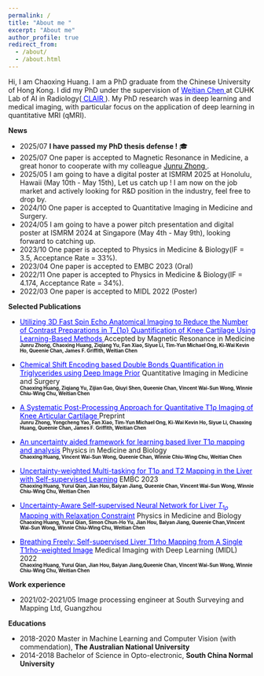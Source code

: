 ```yaml
---
permalink: /
title: "About me "
excerpt: "About me"
author_profile: true
redirect_from: 
  - /about/
  - /about.html
---
```

Hi, I am Chaoxing Huang. I am a PhD graduate from the Chinese University of Hong Kong. I did my PhD under the supervision of <a href="https://www.diir.cuhk.edu.hk/staff/weitian-chen/" style="color: blue; text-decoration: underline;text-decoration-style: solid;"> Weitian Chen </a> at CUHK Lab of AI in Radiology(<a href="https://www.diir.cuhk.edu.hk/research/artificial-intelligence/" style="color: blue; text-decoration-style: solid;"> CLAIR </a> ). My PhD research was in deep learning and medical imaging, with particular focus on the application of deep learning in quantitative MRI (qMRI).         
          
            
            
  
 **News**  
   * 2025/07 **I have passed my PhD thesis defense !** 🎓  
   * 2025/07 One paper is accepted to Magnetic Resonance in Medicine, a great honor to cooperate with my colleague <a href="https://junruzhong.com/" style="color: black; text-decoration: underline;text-decoration-style: solid;"> Junru Zhong </a>. 
   * 2025/05 I am going to have a digital poster at ISMRM 2025 at Honolulu, Hawaii (May 10th - May 15th), Let us catch up ! I am now on the job market and actively looking for R&D position in the industry, feel free to drop by. 
   * 2024/10 One paper is accepted to Quantitative Imaging in Medicine and Surgery. 
   * 2024/05 I am going to have a power pitch presentation and digital poster at ISMRM 2024 at Singapore (May 4th - May 9th), looking forward to catching up.
   * 2023/10 One paper is accepted to Physics in Medicine & Biology(IF = 3.5, Acceptance Rate = 33%).  
   * 2023/04 One paper is accepted to EMBC 2023 (Oral)  
   * 2022/11 One paper is accepted to Physics in Medicine & Biology(IF = 4.174, Acceptance Rate = 34%).
   * 2022/03 One paper is accepted to MIDL 2022 (Poster)  
  
  
 **Selected Publications**  
 
 * <a href="https://arxiv.org/abs/2502.08973" style="color: blue; text-decoration: underline;text-decoration-style: solid;"> Utilizing 3D Fast Spin Echo Anatomical Imaging to Reduce the Number of Contrast Preparations in T_{1ρ} Quantification of Knee Cartilage Using Learning-Based Methods </a>       Accepted by Magnetic Resonance in Medicine  
  **<span style="font-size:0.7em;"> Junru Zhong, Chaoxing Huang, Ziqiang Yu, Fan Xiao, Siyue Li, Tim-Yun Michael Ong, Ki-Wai Kevin Ho, Queenie Chan, James F. Griffith, Weitian Chen </span>**

 * <a href="https://qims.amegroups.org/article/view/132364/html" style="color: blue; text-decoration: underline;text-decoration-style: solid;"> Chemical Shift Encoding based Double Bonds Quantification in Triglycerides using Deep Image Prior</a>  Quantitative Imaging in Medicine and Surgery   
  **<span style="font-size:0.7em;"> Chaoxing Huang, Ziqiang Yu, Zijian Gao, Qiuyi Shen, Queenie Chan, Vincent Wai-Sun Wong, Winnie Chiu-Wing Chu, Weitian Chen</span>**
   
 * <a href="https://arxiv.org/abs/2409.12600" style="color: blue; text-decoration: underline;text-decoration-style: solid;"> A Systematic Post-Processing Approach for Quantitative T1ρ Imaging of Knee Articular Cartilage </a>  Preprint  
  **<span style="font-size:0.7em;"> Junru Zhong, Yongcheng Yao, Fan Xiao, Tim-Yun Michael Ong, Ki-Wai Kevin Ho, Siyue Li, Chaoxing Huang, Queenie Chan, James F. Griffith, Weitian Chen</span>**
   
  * <a href="https://iopscience.iop.org/article/10.1088/1361-6560/ad027e/meta" style="color: blue; text-decoration: underline;text-decoration-style: solid;">An uncertainty aided framework for learning based liver T1ρ mapping and analysis</a>  Physics in Medicine and Biology  
     **<span style="font-size:0.7em;"> Chaoxing Huang, Vincent Wai-Sun Wong, Queenie Chan, Winnie Chiu-Wing Chu, Weitian Chen</span>**
    
  *   <a href="https://ieeexplore.ieee.org/abstract/document/10340640" style="color: blue; text-decoration: underline;text-decoration-style: solid;"> Uncertainty-weighted Multi-tasking for T1ρ and T2 Mapping in the Liver with Self-supervised Learning</a>  EMBC 2023  
  **<span style="font-size:0.7em;"> Chaoxing Huang, Yurui Qian, Jian Hou, Baiyan Jiang, Queenie Chan, Vincent Wai-Sun Wong, Winnie Chiu-Wing Chu, Weitian Chen</span>**

 * <a href="https://iopscience.iop.org/article/10.1088/1361-6560/ac9e3e/meta" style="color: blue; text-decoration: underline;text-decoration-style: solid;"> Uncertainty-Aware Self-supervised Neural Network for Liver $T_ {1\rho}$ Mapping with Relaxation Constraint</a>  Physics in Medicine and Biology    
  **<span style="font-size:0.7em;"> Chaoxing Huang, Yurui Qian, Simon Chun-Ho Yu, Jian Hou, Baiyan Jiang, Queenie Chan,Vincent Wai-Sun Wong, Winnie Chiu-Wing Chu, Weitian Chen</span>**

* <a href="https://proceedings.mlr.press/v172/huang22a.html" style="color: blue; text-decoration: underline;text-decoration-style: solid;"> Breathing Freely: Self-supervised Liver T1rho Mapping from A Single T1rho-weighted Image</a>  Medical Imaging with Deep Learning (MIDL) 2022   
  **<span style="font-size:0.7em;"> Chaoxing Huang, Yurui Qian, Jian Hou, Baiyan Jiang,Queenie Chan, Vincent Wai-Sun Wong, Winnie Chiu-Wing Chu, Weitian Chen</span>**  
 
 

 **Work experience**  
 * 2021/02-2021/05  Image processing engineer at South Surveying and Mapping Ltd, Guangzhou
   
  **Educations**  
  * 2018-2020 Master in Machine Learning and Computer Vision (with commendation), **The Australian National University**
  * 2014-2018 Bachelor of Science in Opto-electronic, **South China Normal University**  
